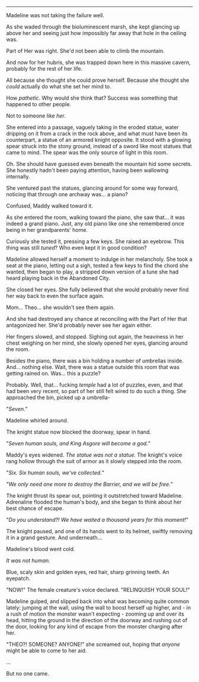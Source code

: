 ****

Madeline was not taking the failure well.

As she waded through the bioluminescent marsh, she kept glancing up above her and seeing just how impossibly far away that hole in the ceiling was.

Part of Her was right. She'd not been able to climb the mountain.

And now for her hubris, she was trapped down here in this massive cavern, probably for the rest of her life.

All because she thought she could prove herself. Because she thought she *could* actually do what she set her mind to.

How *pathetic*. Why would she think that? Success was something that happened to other people.

Not to someone like *her*.

She entered into a passage, vaguely taking in the eroded statue, water dripping on it from a crack in the rock above, and what must have been its counterpart, a statue of an armored knight opposite. It stood with a glowing spear struck into the stony ground, instead of a sword like most statues that came to mind. The spear was the only source of light in this room.

Oh. She should have guessed even beneath the mountain hid some secrets. She honestly hadn't been paying attention, having been wallowing internally.

She ventured past the statues, glancing around for some way forward, noticing that through one archway was... a piano?

Confused, Maddy walked toward it.

As she entered the room, walking toward the piano, she saw that... it was indeed a grand piano. Just, any old piano like one she remembered once being in her grandparents' home.

Curiously she tested it, pressing a few keys. She raised an eyebrow. This thing was still *tuned*? Who even kept it in good condition?

Madeline allowed herself a moment to indulge in her melancholy. She took a seat at the piano, letting out a sigh, tested a few keys to find the chord she wanted, then began to play, a stripped down version of a tune she had heard playing back in the Abandoned City.

She closed her eyes. She fully believed that she would probably never find her way back to even the surface again.

Mom... Theo... she wouldn't see them again.

And she had destroyed any chance at reconciling with the Part of Her that antagonized her. She'd probably never see her again either.

Her fingers slowed, and stopped. Sighing out again, the heaviness in her chest weighing on her mind, she slowly opened her eyes, glancing around the room.

Besides the piano, there was a bin holding a number of umbrellas inside. And... nothing else. Wait, there was a statue outside this room that was getting rained on. Was... this a puzzle?

Probably. Well, that... fucking *temple* had a lot of puzzles, even, and that had been very recent, so part of her still felt wired to do such a thing. She approached the bin, picked up a umbrella-

"*Seven.*"

Madeline whirled around.

The knight statue now blocked the doorway, spear in hand.

"*Seven human souls, and King Asgore will become a god.*"

Maddy's eyes widened. *The statue was not a statue.* The knight's voice rang hollow through the suit of armor as it slowly stepped into the room.

"*Six. Six human souls, we've collected.*"

"*We only need one more to destroy the Barrier, and we will be free.*"

The knight thrust its spear out, pointing it outstretched toward Madeline. Adrenaline flooded the human's body, and she began to think about her best chance of escape.

"*Do you understand?! We have waited a thousand years for this moment!*"

The knight paused, and one of its hands went to its helmet, swiftly removing it in a grand gesture. And underneath...

Madeline's blood went cold.

*It was not human.*

Blue, scaly skin and golden eyes, red hair, sharp grinning teeth. An eyepatch.

"NOW!" The female creature's voice declared. "RELINQUISH YOUR SOUL!"

Madeline gulped, and slipped back into what was becoming quite common lately: jumping at the wall, using the wall to boost herself up higher, and - in a rush of motion the monster wasn't expecting - zooming up and over its head, hitting the ground in the direction of the doorway and rushing out of the door, looking for any kind of escape from the monster charging after her.

"THEO?! SOMEONE? ANYONE!" she screamed out, hoping that *anyone* might be able to come to her aid.

...

But no one came.